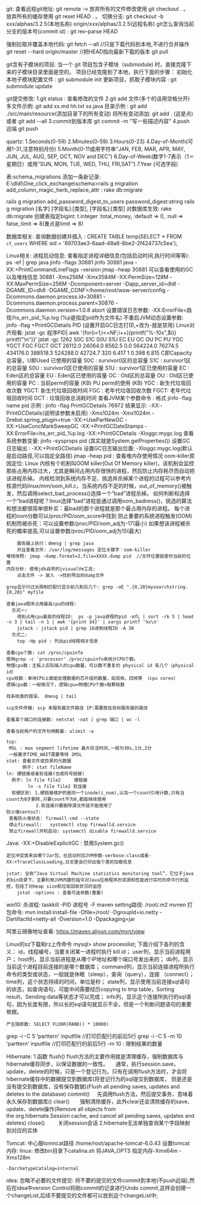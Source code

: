 git:
 查看远程git地址: git remote -v
 放弃所有的文件修改使用 git checkout . 。
 放弃所有的缓存使用 git reset HEAD . 。
 切换分支:	git checkout -b xxx/alphas/3.2.5(本地名称) origin/xxx/alphas/3.2.5(远程名称)
 git怎么查询当前分支的版本号(commit id) : git rev-parse HEAD

 强制拉取并覆盖本地代码:
	git fetch --all					//只是下载代码到本地,不进行合并操作
	git reset --hard origin/master  //把HEAD指向最新下载的版本
	git pull

 git含有子模块的项目:
	当一个 git 项目包含子模块（submodule) 时，直接克隆下来的子模块目录里面是空的。
	项目已经克隆到了本地，执行下面的步骤：
	  初始化本地子模块配置文件 : git submodule init
	  更新项目，抓取子模块内容 : git submodule update

 git提交修改:
    1.git status : 查看修改的文件
    2.git add 文件(多个的话用空格分开)
      多文件示例: git add xx.md hh.txt ss.java
      目录示例  : git add ./src/main/resource(添加目录下的所有变动)
      将所有变动添加: git add . (这是点)或者 git add --all
    3.commit到版本库
      git commit -m "写一些描述内容"
    4.push远端
      git push


quartz:
	1.Seconds(0-59)
	2.Minutes(0-59)
	3.Hours(0-23)
	4.Day-of-Month(可用1-31,注意特别月份)
	5.Month(0-11或用字符串“JAN, FEB, MAR, APR, MAY, JUN, JUL, AUG, SEP, OCT, NOV and DEC”)
	6.Day-of-Week(数字1-7表示（1＝星期日）或用“SUN, MON, TUE, WED, THU, FRI,SAT”)
	7.Year (可选字段)

 表:schema_migrations
 添加一条新记录: E:\dldl\One_click_exchange\schema>rails g migration add_column_magic_herb_replace_attr
 : rake db:migrate

 rails g migration add_password_digest_to_users password_digest:string
 rails g migration [名字] [字段名]:[类型], [字段名]:[类型]
 对数据库生效: rake db:migrate
 创建表指定bigint:
	t.integer :total_money, :default => 0, :null => false,:limit => 8(重点是limit => 8)

 数据库相关:
	查询数据创建并插入 :  CREATE TABLE temp(SELECT * FROM `ct_users` WHERE sid = '89703ae3-6aad-48a8-8be2-2f424737c5ea');

 Linux相关:
	进程启动信息:
	查看指定进程详细信息(包括启动时间,执行时间等等): ps -ef | grep java
	jinfo -flags 30881
		jinfo 30881
		java -XX:+PrintCommandLineFlags -version
		jmap -heap 30881   可以查看使用的GC以及堆栈信息
		30881  -Xms256M -Xmx3584M -XX:PermSize=128M -XX:MaxPermSize=256M
		-Dcomponent=server
		-Dapp_server_id=dldl
		-DGAME_ID=dldl -DGAME_CONF=/home/root/wow-server/config
		-Dcommons.daemon.process.id=30881
		-Dcommons.daemon.process.parent=30876
		-Dcommons.daemon.version=1.0.8 abort
			设置错误日志参数:	-XX:ErrorFile=路径/hs_err_pid_%p.log (%p是指定pid作为文件名)
	不重启JVM动态设置参数: jinfo -flag +PrintGCDetails PID (设置开启GC日志打印,+改为-就是禁用)
	Linux对齐观看: jstat -gc 程序PID| awk '{for(i=1;i<=NF;i++){printf("%-10s",$i)} printf("\n")}'
	jstat -gc 1262
     S0C    S1C     S0U     S1U   EC       EU        OC         OU        PC       PU         YGC    YGCT    FGC    FGCT     GCT
    26112.0 24064.0 6562.5  0.0   564224.0 76274.5   434176.0   388518.3  524288.0 42724.7    320    6.417   1      0.398    6.815
        C即Capacity 总容量，U即Used 已使用的容量
        S0C :   survivor0区的总容量
        S1C :   survivor1区的总容量
        S0U :   survivor0区已使用的容量
        S1U :   survivor1区已使用的容量
        EC :    Eden区的总容量
        EU :    Eden区已使用的容量
        OC :    Old区的总容量
        OU :    Old区已使用的容量
        PC :   当前perm的容量 (KB)
        PU perm的使用 (KB)
        YGC :  新生代垃圾回收次数
        YGCT:  新生代垃圾回收时间
        FGC :  老年代垃圾回收次数
        FGCT:  老年代垃圾回收时间
        GCT :  垃圾回收总消耗时间
	查看JVM某个参数命令 : 格式 jinfo -flag name pid
		示例 	: 	jinfo -flag PrintGCDetails 76972
		结果显示:	-XX:-PrintGCDetails(说明该参数未启用)
		-Xms1024m -Xmx1024m -Drebel.spring_plugin=true -XX:+UseParNewGC -XX:+UseConcMarkSweepGC -XX:+PrintGCDateStamps -XX:ErrorFile=hs_err_pid_%p.log -XX:+PrintGCDetails -Xloggc:mygc.log
	查看系统参数变量: jinfo -sysprops pid (其实就是System.getProperties())
	设置GC日志输出	: -XX:+PrintGCDetails
	设置GC日志输出位置: -Xloggc:mygc.log(默认是启动路径,可以指定全路径)
	jmap -heap pid : 查看堆内存使用情况
	oom-killer原因定位:
		Linux 内核有个机制叫OOM killer(Out Of Memory killer)，该机制会监控那些占用内存过大，尤其是瞬间占用内存很快的进程，然后防止内存耗尽而自动把该进程杀掉。
		内核检测到系统内存不足、挑选并杀掉某个进程的过程可以参考内核源代码linux/mm/oom_kill.c，当系统内存不足的时候，out_of_memory()被触发，然后调用select_bad_process()选择一个”bad”进程杀掉。
		如何判断和选择一个”bad进程呢？linux选择”bad”进程是通过调用oom_badness()，挑选的算法和想法都很简单很朴实：最bad的那个进程就是那个最占用内存的进程。
		每个进程的oom分数可以/proc/PID/oom_score中找到
		防止重要的系统进程触发(OOM)机制而被杀死：可以设置参数/proc/PID/oom_adj为-17(最小)
		如果想该进程被杀死的概率提高,可以设置参数/proc/PID/oom_adj为15(最大)

		服务器上执行：dmesg | grep java
		并且查看文件: /var/log/messages 定位关键字：oom-killer
	堆栈快照: jmap -dump.format=2,file=XXXX.dump pid  //文件位置就是你当前的位置
	内存分析: 使用jdk自带的jvisualVm工具:
		点击文件 -> 装入 ->找到导出的dump文件

	grep显示行过长限制匹配行显示前几和后几个: grep -oE ".{0,20}mysearchstring.{0,20}" myfile

	查看java程序占用最高cpu的线程:
	  方式一:
		得到占用cpu最高的线程ID:  ps -p java进程的pid -mfL | sort -rk 5 | head -n 3 | tail -n 1 | awk '{print $4}' | xargs printf '%x\n'
		jstack : jstack pid | grep 16进制线程ID -A 30
	  方式二:
	    top -Hp pid : 列出pid线程相关信息

	查看cpu个数: cat /proc/cpuinfo
	使用grep -c 'processor' /proc/cpuinfo来统计CPU个数。
	物理cpu数：主板上实际插入的cpu数量，可以数不重复的 physical id 有几个（physical id）
	cpu核数：单块CPU上面能处理数据的芯片组的数量，如双核、四核等 （cpu cores）
	逻辑cpu数：一般情况下，逻辑cpu=物理CPU个数×每颗核数

	找系统类的错误， dmesg | tail

	scp文件传输: scp 本服务器文件路径 IP:需要放在目标服务器的路径

	查看某个端口的连接数: netstat -nat | grep 端口 | wc -l

	查看当前用户的文件句柄数量: ulimit -a

	tcp:
	 MSL : max segment lifetime 最大存活时间,一般为30s,1分,2分
	 一般要求TIME_WAIT需要等待 2MSL
    stat: 查看文件或目录的元数据
          例子: stat fileName
    ln: 硬链接或者软连接(也成符号链接)      
      例子: ln file file2     硬链接 
            ln -s file file2 软连接
      软硬区别: 1.硬链接维护的是同一个inode(i_num),以及一个count引用计数,只有当count为0才删除,只要count不为0,都能继续使用
               2.软连接只要删除源文件就不能使用了
    防火墙centos7:
     查看防火墙状态: firewall-cmd --state
     停止firewall:   systemctl stop firewalld.service
     禁止firewall开机启动: systemctl disable firewalld.service

Java:
    -XX:+DisableExplicitGC : 禁用System.gc()

    定位冲突类来自哪个Jar包，在启动时加JVM参数-verbose:class或者-XX:+TraceClassLoading,日志里会打印出每个类的加载信息

    jstat: 全称“Java Virtual Machine statistics monitoring tool”，它位于java的bin目录下，主要利用JVM内建的指令对Java应用程序的资源和性能进行实时的命令行的监控，包括了对Heap size和垃圾回收状况的监控
        jstat -options : 查看可选参数(重要)


 win10:
	杀进程: taskkill -PID 进程号 -F
 maven setting路径: /root/.m2
 mvnen 打包命令: mvn install:install-file   -Dfile=/root/  -DgroupId=io.netty  -DartifactId=netty-all -Dversion=1.0  -Dpackaging=jar

 阿里云镜像地址查看: https://maven.aliyun.com/mvn/view


 Linux的sz下载和rz上传命令
 mysql> show processlist;
	下面介绍下各列的含义：
	id，线程编号，当要关闭某一进程时执行 kill id；
	user列，显示当前进程用户；
	host列，显示当前进程是从哪个IP地址和哪个端口号发出来的；
	db列，显示当前这个进程目前连接的是哪个数据库；
	command列，显示当前连接进程所执行命令的类型或状态，一般就是休眠（sleep），查询（query），连接 （connect）；
	time列，这个状态持续的时间，单位是秒；
	state列，显示使用当前连接sql语句的状态，如查询语句，可能中间需要经历copying to tmp table，Sorting result，Sending data等状态才可以完成；
	info列，显示这个连接所执行的sql语句，因为长度有限，所以长的sql语句就显示不全，但是一个判断问题语句的重要依据。

    产生随即数: SELECT FLOOR(RAND() * 10000)

grep -i -C 5 'parttern' inputfile //打印匹配行的前后5行
grep -i -C 5 -m 10 'parttern' inputfile //打印匹配行的前后5行 -m 10 : 限制结果的数量


Hibernate:
  1.函数
   flush()
   	flush方法的主要作用就是清理缓存，强制数据库与hibernate缓存同步，以保证数据的一致性。
       通常，执行session.save，update，delete的时候，只是一个登记行为，只有在调用flush方法时，才会将hibernate缓存中的数据提交到数据库(将登记行为的sql提交到数据库，
   	但是还是没有提交到数据库，没有保存数据)(Flush all pending saves, updates and deletes to the database)
   commit()
       先调用flush方法，然后提交事务，意味着永久保存到数据库()
   clear()
         强制清除缓存，此外clear还会清除缓存的save、update、delete操作(Remove all objects from the org.hibernate.Session cache, and cancel all pending saves, updates and deletes)
   close()
        关闭session会话
  2.hibernate无法单独查询某个字段映射到对应的实体

Tomcat:
	中心服tomncat路径 /home/root/apache-tomcat-6.0.43
	设置tomcat内存: linux: 修改bin目录下catalina.sh 将JAVA_OPTS 指定内存-Xmx64m -Xms128m

	-DarchetypeCatalog=internal

idea:
	忽略不必要的文件提交: 将不要的提交的文件commit到本地(不push远端),然后在idea中version Control将刚commit的记录进行Undo commit,这样会创建一个changeList,后续不要提交的文件都可以放到这个changeList中;



